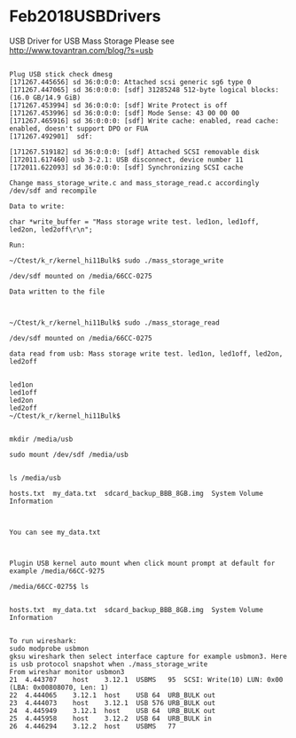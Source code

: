 # Feb2018USBDrivers
USB Driver for USB Mass Storage
Please see http://www.tovantran.com/blog/?s=usb
<pre><code>
Plug USB stick check dmesg 
[171267.445656] sd 36:0:0:0: Attached scsi generic sg6 type 0 
[171267.447065] sd 36:0:0:0: [sdf] 31285248 512-byte logical blocks: (16.0 GB/14.9 GiB)
[171267.453994] sd 36:0:0:0: [sdf] Write Protect is off
[171267.453996] sd 36:0:0:0: [sdf] Mode Sense: 43 00 00 00
[171267.465916] sd 36:0:0:0: [sdf] Write cache: enabled, read cache: enabled, doesn't support DPO or FUA
[171267.492901]  sdf:<br>
[171267.519182] sd 36:0:0:0: [sdf] Attached SCSI removable disk
[172011.617460] usb 3-2.1: USB disconnect, device number 11
[172011.622093] sd 36:0:0:0: [sdf] Synchronizing SCSI cache

Change mass_storage_write.c and mass_storage_read.c accordingly /dev/sdf and recompile<br>
Data to write:<br>
char *write_buffer = "Mass storage write test. led1on, led1off, led2on, led2off\r\n";

Run:<br>
~/Ctest/k_r/kernel_hi11Bulk$ sudo ./mass_storage_write<br>
/dev/sdf mounted on /media/66CC-0275<br>
Data written to the file<br>
<br>
~/Ctest/k_r/kernel_hi11Bulk$ sudo ./mass_storage_read<br>
/dev/sdf mounted on /media/66CC-0275<br>
data read from usb: Mass storage write test. led1on, led1off, led2on, led2off<br>

led1on
led1off
led2on
led2off
~/Ctest/k_r/kernel_hi11Bulk$ <br>

mkdir /media/usb<br>
sudo mount /dev/sdf /media/usb<br>

ls /media/usb<br>
hosts.txt  my_data.txt  sdcard_backup_BBB_8GB.img  System Volume Information<br>
<br>
You can see my_data.txt <br>
<br>
Plugin USB kernel auto mount when click mount prompt at default for example /media/66CC-9275 <br>
/media/66CC-0275$ ls<br><br>
hosts.txt  my_data.txt  sdcard_backup_BBB_8GB.img  System Volume Information<br>

To run wireshark:
sudo modprobe usbmon
gksu wireshark then select interface capture for example usbmon3. Here is usb protocol snapshot when ./mass_storage_write
From wireshar monitor usbmon3
21	4.443707	host	3.12.1	USBMS	95	SCSI: Write(10) LUN: 0x00 (LBA: 0x00808070, Len: 1)
22	4.444065	3.12.1	host	USB	64	URB_BULK out
23	4.444073	host	3.12.1	USB	576	URB_BULK out
24	4.445949	3.12.1	host	USB	64	URB_BULK out
25	4.445958	host	3.12.2	USB	64	URB_BULK in
26	4.446294	3.12.2	host	USBMS	77	


</code>


